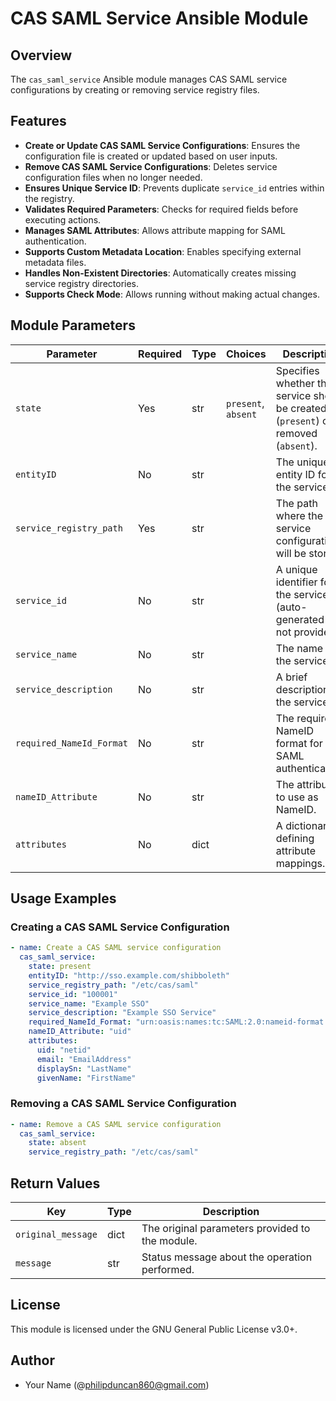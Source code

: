 # CAS SAML Service Ansible Module

## Overview
The `cas_saml_service` Ansible module manages CAS SAML service configurations by creating or removing service registry files.

## Features
- **Create or Update CAS SAML Service Configurations**: Ensures the configuration file is created or updated based on user inputs.
- **Remove CAS SAML Service Configurations**: Deletes service configuration files when no longer needed.
- **Ensures Unique Service ID**: Prevents duplicate `service_id` entries within the registry.
- **Validates Required Parameters**: Checks for required fields before executing actions.
- **Manages SAML Attributes**: Allows attribute mapping for SAML authentication.
- **Supports Custom Metadata Location**: Enables specifying external metadata files.
- **Handles Non-Existent Directories**: Automatically creates missing service registry directories.
- **Supports Check Mode**: Allows running without making actual changes.

## Module Parameters

| Parameter               | Required | Type   | Choices    | Description |
|-------------------------|----------|--------|------------|-------------|
| `state`                 | Yes      | str    | `present`, `absent` | Specifies whether the service should be created (`present`) or removed (`absent`). |
| `entityID`              | No       | str    |            | The unique entity ID for the service. |
| `service_registry_path` | Yes      | str    |            | The path where the service configuration will be stored. |
| `service_id`           | No       | str    |            | A unique identifier for the service (auto-generated if not provided). |
| `service_name`         | No       | str    |            | The name of the service. |
| `service_description`  | No       | str    |            | A brief description of the service. |
| `required_NameId_Format` | No     | str    |            | The required NameID format for SAML authentication. |
| `nameID_Attribute`     | No       | str    |            | The attribute to use as NameID. |
| `attributes`           | No       | dict   |            | A dictionary defining attribute mappings. |

## Usage Examples

### Creating a CAS SAML Service Configuration
```yaml
- name: Create a CAS SAML service configuration
  cas_saml_service:
    state: present
    entityID: "http://sso.example.com/shibboleth"
    service_registry_path: "/etc/cas/saml"
    service_id: "100001"
    service_name: "Example SSO"
    service_description: "Example SSO Service"
    required_NameId_Format: "urn:oasis:names:tc:SAML:2.0:nameid-format:unspecified"
    nameID_Attribute: "uid"
    attributes:
      uid: "netid"
      email: "EmailAddress"
      displaySn: "LastName"
      givenName: "FirstName"
```

### Removing a CAS SAML Service Configuration
```yaml
- name: Remove a CAS SAML service configuration
  cas_saml_service:
    state: absent
    service_registry_path: "/etc/cas/saml"
```

## Return Values

| Key                | Type   | Description |
|--------------------|--------|-------------|
| `original_message` | dict   | The original parameters provided to the module. |
| `message`          | str    | Status message about the operation performed. |

## License
This module is licensed under the GNU General Public License v3.0+.

## Author
- Your Name (@philipduncan860@gmail.com)

